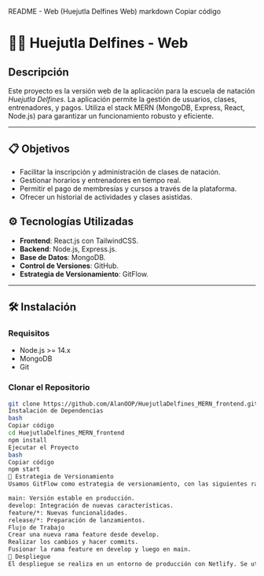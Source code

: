 README - Web (Huejutla Delfines Web)
markdown
Copiar código
# 🏊‍♂️ Huejutla Delfines - Web

## Descripción

Este proyecto es la versión web de la aplicación para la escuela de natación *Huejutla Delfines*. La aplicación permite la gestión de usuarios, clases, entrenadores, y pagos. Utiliza el stack MERN (MongoDB, Express, React, Node.js) para garantizar un funcionamiento robusto y eficiente.

---

## 📋 **Objetivos**
- Facilitar la inscripción y administración de clases de natación.
- Gestionar horarios y entrenadores en tiempo real.
- Permitir el pago de membresías y cursos a través de la plataforma.
- Ofrecer un historial de actividades y clases asistidas.

## ⚙️ **Tecnologías Utilizadas**
- **Frontend**: React.js con TailwindCSS.
- **Backend**: Node.js, Express.js.
- **Base de Datos**: MongoDB.
- **Control de Versiones**: GitHub.
- **Estrategia de Versionamiento**: GitFlow.

---

## 🛠 **Instalación**

### Requisitos
- Node.js >= 14.x
- MongoDB
- Git

### Clonar el Repositorio

```bash
git clone https://github.com/AlanOOP/HuejutlaDelfines_MERN_frontend.git
Instalación de Dependencias
bash
Copiar código
cd HuejutlaDelfines_MERN_frontend
npm install
Ejecutar el Proyecto
bash
Copiar código
npm start
🔀 Estrategia de Versionamiento
Usamos GitFlow como estrategia de versionamiento, con las siguientes ramas principales:

main: Versión estable en producción.
develop: Integración de nuevas características.
feature/*: Nuevas funcionalidades.
release/*: Preparación de lanzamientos.
Flujo de Trabajo
Crear una nueva rama feature desde develop.
Realizar los cambios y hacer commits.
Fusionar la rama feature en develop y luego en main.
🚀 Despliegue
El despliegue se realiza en un entorno de producción con Netlify. Se utilizan tres entornos: desarrollo, staging, y producción, asegurando calidad en cada fase.
